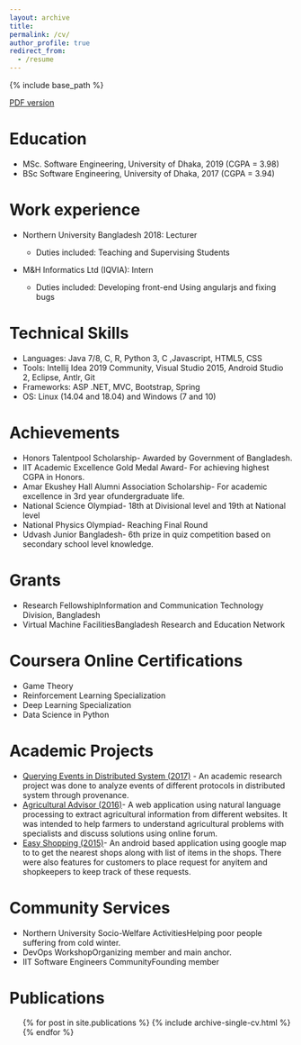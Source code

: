 ```yaml
---
layout: archive
title:
permalink: /cv/
author_profile: true
redirect_from:
  - /resume
---
```


{% include base_path %}

[PDF version](http://AliZafar120.github.io/files/Cv.pdf)

Education
======
* MSc. Software Engineering, University of Dhaka, 2019 (CGPA = 3.98)
* BSc Software Engineering, University of Dhaka,  2017 (CGPA = 3.94)

Work experience
======
* Northern University Bangladesh 2018: Lecturer
  * Duties included: Teaching and Supervising Students

* M&H Informatics Ltd (IQVIA): Intern
  * Duties included: Developing front-end Using angularjs and fixing bugs

Technical Skills
======
* Languages: Java 7/8, C, R, Python 3, C ,Javascript, HTML5, CSS
* Tools: Intellij Idea 2019 Community, Visual Studio 2015, Android Studio 2, Eclipse, Antlr, Git
* Frameworks: ASP .NET, MVC, Bootstrap, Spring
* OS: Linux (14.04 and 18.04) and Windows (7 and 10)

Achievements
======
* Honors Talentpool Scholarship- Awarded by Government of Bangladesh.
* IIT Academic Excellence Gold Medal Award- For achieving highest CGPA in Honors.
* Amar Ekushey Hall Alumni Association Scholarship- For academic excellence in 3rd year ofundergraduate life.
* National Science Olympiad- 18th at Divisional level and 19th at National level
* National Physics Olympiad- Reaching Final Round
* Udvash Junior Bangladesh- 6th prize in quiz competition based on secondary school level knowledge.

Grants
======
* Research FellowshipInformation and Communication Technology Division, Bangladesh
* Virtual Machine FacilitiesBangladesh Research and Education Network

Coursera Online Certifications
======
* Game Theory
* Reinforcement Learning Specialization
* Deep Learning Specialization
* Data Science in Python

Academic Projects
======
* [Querying Events in Distributed System (2017)](https://github.com/AliZafar120/NetworkStimulatorSPl3) -  An  academic  research  project  was  done  to analyze events of different protocols in distributed system through provenance.
* [Agricultural Advisor (2016)](https://drive.google.com/drive/folders/0B9Fo5-bf8lK8M3FnMjM5bGJZSkU?resourcekey=0-L9--cs2sK8uXZ0tAcGlu5Q&usp=sharing)- A web application using natural language processing to extract agricultural information from different websites.  It was intended to help farmers to understand agricultural problems with specialists and discuss solutions using online forum.
* [Easy Shopping (2015)](https://drive.google.com/drive/folders/0B9Fo5-bf8lK8dXlVXzdoWTFiWTQ?resourcekey=0-Y-ESBY8DVGDvoIczDRGBZw&usp=sharing)- An android based application using google map to to get the nearest shops along with list of items in the shops.  There were also features for customers to place request for anyitem and shopkeepers to keep track of these requests.


Community Services
======
* Northern University Socio-Welfare ActivitiesHelping poor people suffering from cold winter.
* DevOps WorkshopOrganizing member and main anchor.
* IIT Software Engineers CommunityFounding member

Publications
======
  <ul>{% for post in site.publications %}
    {% include archive-single-cv.html %}
  {% endfor %}</ul>

<!-- Talks
======
  <ul>{% for post in site.talks %}
    {% include archive-single-talk-cv.html %}
  {% endfor %}</ul>

Teaching
======
  <ul>{% for post in site.teaching %}
    {% include archive-single-cv.html %}
  {% endfor %}</ul>

Service and leadership
======
* Currently signed in to 43 different slack teams
-->
